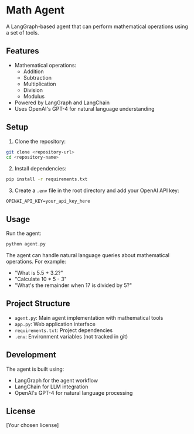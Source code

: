 # Math Agent

A LangGraph-based agent that can perform mathematical operations using a set of tools.

## Features

- Mathematical operations:
  - Addition
  - Subtraction
  - Multiplication
  - Division
  - Modulus
- Powered by LangGraph and LangChain
- Uses OpenAI's GPT-4 for natural language understanding

## Setup

1. Clone the repository:
```bash
git clone <repository-url>
cd <repository-name>
```

2. Install dependencies:
```bash
pip install -r requirements.txt
```

3. Create a `.env` file in the root directory and add your OpenAI API key:
```
OPENAI_API_KEY=your_api_key_here
```

## Usage

Run the agent:
```bash
python agent.py
```

The agent can handle natural language queries about mathematical operations. For example:
- "What is 5.5 + 3.2?"
- "Calculate 10 * 5 - 3"
- "What's the remainder when 17 is divided by 5?"

## Project Structure

- `agent.py`: Main agent implementation with mathematical tools
- `app.py`: Web application interface
- `requirements.txt`: Project dependencies
- `.env`: Environment variables (not tracked in git)

## Development

The agent is built using:
- LangGraph for the agent workflow
- LangChain for LLM integration
- OpenAI's GPT-4 for natural language processing

## License

[Your chosen license]
